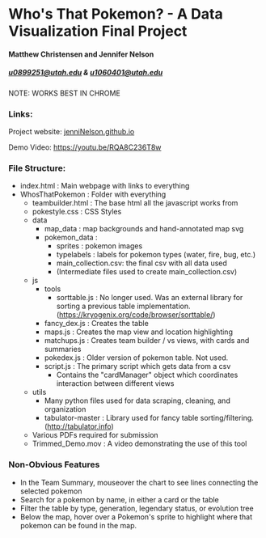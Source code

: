 # Who's That Pokemon? - A Data Visualization Final Project
#### Matthew Christensen and Jennifer Nelson
##### u0899251@utah.edu & u1060401@utah.edu

NOTE: WORKS BEST IN CHROME

### Links:
Project website: [jenniNelson.github.io](http://jenniNelson.github.io)

Demo Video: https://youtu.be/RQA8C236T8w


### File Structure:
- index.html : Main webpage with links to everything
- WhosThatPokemon : Folder with everything
    - teambuilder.html : The base html all the javascript works from
    - pokestyle.css : CSS Styles
    - data
        - map_data : map backgrounds and hand-annotated map svg
        - pokemon_data : 
            - sprites : pokemon images
            - typelabels : labels for pokemon types (water, fire, bug, etc.)
            - main_collection.csv: the final csv with all data used
            - (Intermediate files used to create main_collection.csv)
    - js
        - tools
            - sorttable.js : No longer used. Was an external library for sorting a previous table implementation. (https://kryogenix.org/code/browser/sorttable/)
        - fancy_dex.js : Creates the table
        - maps.js : Creates the map view and location highlighting
        - matchups.js : Creates team builder / vs views, with cards and summaries
        - pokedex.js : Older version of pokemon table. Not used.
        - script.js : The primary script which gets data from a csv
            - Contains the "cardManager" object which coordinates interaction between different views
    - utils
        - Many python files used for data scraping, cleaning, and organization
        - tabulator-master : Library used for fancy table sorting/filtering. (http://tabulator.info)
    - Various PDFs required for submission
    - Trimmed_Demo.mov : A video demonstrating the use of this tool
    
    
### Non-Obvious Features

- In the Team Summary, mouseover the chart to see lines connecting the selected pokemon
- Search for a pokemon by name, in either a card or the table
- Filter the table by type, generation, legendary status, or evolution tree
- Below the map, hover over a Pokemon's sprite to highlight where that pokemon can be found in the map.

